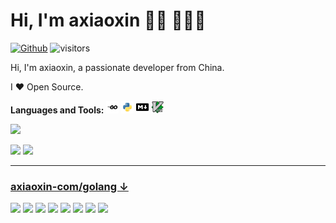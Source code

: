 # Hi, I'm axiaoxin 👋🏾 👨🏻‍💻

[![Github](https://img.shields.io/github/followers/axiaoxin?label=Follow&style=social)](https://github.com/axiaoxin)
![visitors](https://visitor-badge.glitch.me/badge?page_id=axiaoxin.homepage)

Hi, I'm axiaoxin, a passionate developer from China. 

I ❤ Open Source.

**Languages and Tools:**  <code><img height="20" src="https://raw.githubusercontent.com/github/explore/80688e429a7d4ef2fca1e82350fe8e3517d3494d/topics/go/go.png"></code>
<code><img height="20" src="https://raw.githubusercontent.com/github/explore/80688e429a7d4ef2fca1e82350fe8e3517d3494d/topics/python/python.png"></code>
<code><img height="20" src="https://raw.githubusercontent.com/github/explore/80688e429a7d4ef2fca1e82350fe8e3517d3494d/topics/markdown/markdown.png"></code>
<code><img height="20" src="https://raw.githubusercontent.com/github/explore/80688e429a7d4ef2fca1e82350fe8e3517d3494d/topics/vim/vim.png"></code>  

<img src="https://github-profile-trophy.vercel.app/?username=axiaoxin&theme=juicyfresh"/>

![](https://github-readme-stats.vercel.app/api?username=axiaoxin&show_icons=true&count_private=true&theme=radical&count_private=true)
![](https://github-readme-stats.vercel.app/api/top-langs/?username=axiaoxin&show_icons=true&theme=radical&layout=compact&count_private=true)

------------------------------------------

### [axiaoxin-com/golang ↓](https://github.com/axiaoxin-com)

<a href="http://github.com/axiaoxin-com/pink-lady" target="_blank">![](https://github-readme-stats.vercel.app/api/pin/?username=axiaoxin-com&show_icons=true&theme=radical&layout=compact&show_owner=true&repo=pink-lady)</a>
<a href="http://github.com/axiaoxin-com/logging" target="_blank">![](https://github-readme-stats.vercel.app/api/pin/?username=axiaoxin-com&show_icons=true&theme=radical&layout=compact&show_owner=true&repo=logging)</a>
<a href="http://github.com/axiaoxin-com/weibo" target="_blank">![](https://github-readme-stats.vercel.app/api/pin/?username=axiaoxin-com&show_icons=true&theme=radical&layout=compact&show_owner=true&repo=weibo)</a>
<a href="http://github.com/axiaoxin-com/v-bot" target="_blank">![](https://github-readme-stats.vercel.app/api/pin/?username=axiaoxin-com&show_icons=true&theme=radical&layout=compact&show_owner=true&repo=v-bot)</a>
<a href="http://github.com/axiaoxin-com/goutils" target="_blank">![](https://github-readme-stats.vercel.app/api/pin/?username=axiaoxin-com&show_icons=true&theme=radical&layout=compact&show_owner=true&repo=goutils)</a>
<a href="http://github.com/axiaoxin-com/cronweibo" target="_blank">![](https://github-readme-stats.vercel.app/api/pin/?username=axiaoxin-com&show_icons=true&theme=radical&layout=compact&show_owner=true&repo=cronweibo)</a>
<a href="http://github.com/axiaoxin-com/ratelimiter" target="_blank">![](https://github-readme-stats.vercel.app/api/pin/?username=axiaoxin-com&show_icons=true&theme=radical&layout=compact&show_owner=true&repo=ratelimiter)</a>
<a href="http://github.com/axiaoxin-com/dfc" target="_blank">![](https://github-readme-stats.vercel.app/api/pin/?username=axiaoxin-com&show_icons=true&theme=radical&layout=compact&show_owner=true&repo=dfc)</a>
